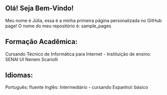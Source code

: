 ## Olá! Seja Bem-Vindo!

Meu nome é Júlia, essa é a minha primeira página personalizada no GitHub page!
O nome do meu repositório é: sample_pages

## Formação Acadêmica:
Cursando Técnico de Informática para Internet - Instituição de ensino: SENAI UI Nenem Scariolli

## Idiomas:
Português: fluente
Inglês: Intermediário - cursando
Espanhol: básico
